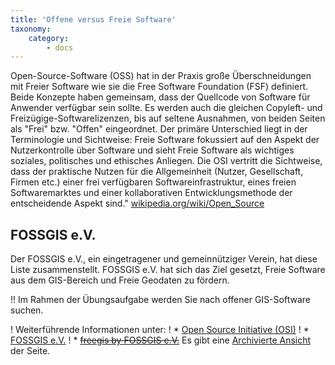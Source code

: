 ```yaml
---
title: 'Offene versus Freie Software'
taxonomy:
    category:
        - docs
---
```


Open-Source-Software (OSS) hat in der Praxis große Überschneidungen mit Freier Software wie sie die Free Software Foundation (FSF) definiert. Beide Konzepte haben gemeinsam, dass der Quellcode von Software für Anwender verfügbar sein sollte. Es werden auch die gleichen Copyleft- und Freizügige-Softwarelizenzen, bis auf seltene Ausnahmen, von beiden Seiten als "Frei" bzw. "Offen" eingeordnet. Der primäre Unterschied liegt in der Terminologie und Sichtweise: Freie Software fokussiert auf den Aspekt der Nutzerkontrolle über Software und sieht Freie Software als wichtiges soziales, politisches und ethisches Anliegen. Die OSI vertritt die Sichtweise, dass der praktische Nutzen für die Allgemeinheit (Nutzer, Gesellschaft, Firmen etc.) einer frei verfügbaren Softwareinfrastruktur, eines freien Softwaremarktes und einer kollaborativen Entwicklungsmethode der entscheidende Aspekt sind." [wikipedia.org/wiki/Open_Source](https://de.wikipedia.org/wiki/Open_Source)

## FOSSGIS e.V.

Der FOSSGIS e.V., ein eingetragener und gemeinnütziger Verein, hat diese Liste zusammenstellt. FOSSGIS e.V. hat sich das Ziel gesetzt, Freie Software aus dem GIS-Bereich und Freie Geodaten zu fördern.

!! Im Rahmen der Übungsaufgabe werden Sie nach offener GIS-Software suchen.

! Weiterführende Informationen unter:
! * [Open Source Initiative (OSI)](https://opensource.org/)
! * [FOSSGIS e.V.](https://www.fossgis.de/)
! * [~~freegis by FOSSGIS e.V.~~](https://www.freegis.org)   Es gibt eine [Archivierte Ansicht](https://web.archive.org/web/20180506202014/http://freegis.org/) der Seite.
